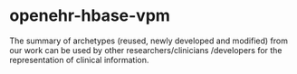 # openehr-hbase-vpm
The summary of archetypes (reused, newly developed and modified) from our work can be used by other researchers/clinicians /developers for the representation of clinical information.
